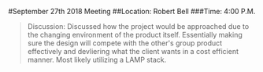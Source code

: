 #September 27th 2018 Meeting
##Location: Robert Bell
###Time: 4:00 P.M.
>Discussion:
Discussed how the project would be approached due to the changing environment of the product itself. Essentially making sure the design will compete with the other's group product effectively and devliering what the client wants in a cost efficient manner. Most likely utilizing a LAMP stack.

